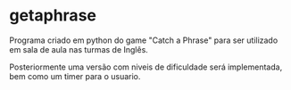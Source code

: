 # getaphrase

Programa criado em python do game "Catch a Phrase" para ser utilizado em sala de aula nas turmas de Inglês.

Posteriormente uma versão com niveis de dificuldade será implementada, bem como um timer para o usuario.
